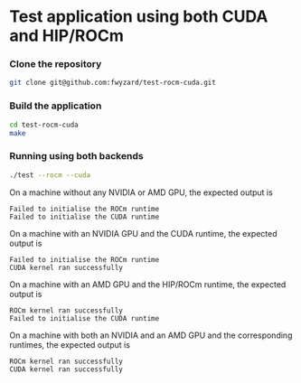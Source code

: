 # Test application using both CUDA and HIP/ROCm

### Clone the repository
```bash
git clone git@github.com:fwyzard/test-rocm-cuda.git
```

### Build the application
```bash
cd test-rocm-cuda
make
```

### Running using both backends
```bash
./test --rocm --cuda
```

On a machine without any NVIDIA or AMD GPU, the expected output is
```
Failed to initialise the ROCm runtime
Failed to initialise the CUDA runtime
```

On a machine with an NVIDIA GPU and the CUDA runtime, the expected output is
```
Failed to initialise the ROCm runtime
CUDA kernel ran successfully
```

On a machine with an AMD GPU and the HIP/ROCm runtime, the expected output is
```
ROCm kernel ran successfully
Failed to initialise the CUDA runtime
```

On a machine with both an NVIDIA and an AMD GPU and the corresponding runtimes, the expected output is
```
ROCm kernel ran successfully
CUDA kernel ran successfully
```
